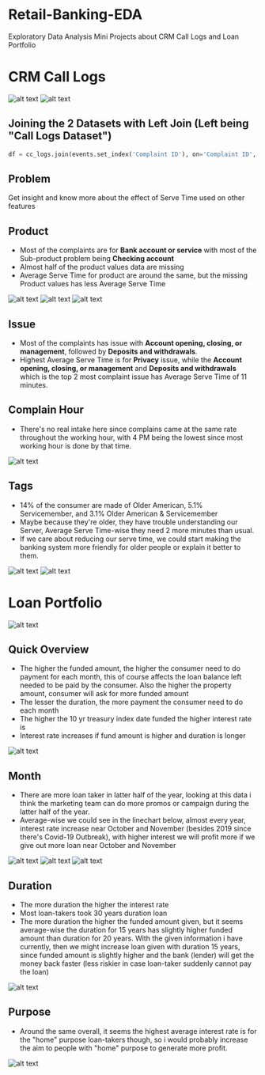 # Retail-Banking-EDA
Exploratory Data Analysis Mini Projects about CRM Call Logs and Loan Portfolio

# CRM Call Logs
![alt text](https://github.com/theis19/Retail-Banking-EDA/blob/master/images/logs_info.png "Columns Info")
![alt text](https://github.com/theis19/Retail-Banking-EDA/blob/master/images/events_info.png "Columns Info")

## Joining the 2 Datasets with Left Join (Left being "Call Logs Dataset")
```python
df = cc_logs.join(events.set_index('Complaint ID'), on='Complaint ID', how='left', lsuffix='_cclogs', rsuffix='_events')
```
## Problem
Get insight and know more about the effect of Serve Time used on other features

## Product
- Most of the complaints are for **Bank account or service** with most of the Sub-product problem being **Checking account**
- Almost half of the product values data are missing
- Average Serve Time for product are around the same, but the missing Product values has less Average Serve Time

![alt text](https://github.com/theis19/Retail-Banking-EDA/blob/master/images/product_count.png "Product Count")
![alt text](https://github.com/theis19/Retail-Banking-EDA/blob/master/images/sub_product_pie.png "Sub-Product Proportion")
![alt text](https://github.com/theis19/Retail-Banking-EDA/blob/master/images/product_avg_minute.png "Product Average Serve Time (Minutes)")

## Issue
- Most of the complaints has issue with **Account opening, closing, or management**, followed by **Deposits and withdrawals**.
- Highest Average Serve Time is for **Privacy** issue, while the **Account opening, closing, or management** and **Deposits and withdrawals** which is the top 2 most complaint issue has Average Serve Time of 11 minutes.

## Complain Hour
- There's no real intake here since complains came at the same rate throughout the working hour, with 4 PM being the lowest since most working hour is done by that time.

![alt text](https://github.com/theis19/Retail-Banking-EDA/blob/master/images/comp_hour.png "Complain Hour")

## Tags
- 14% of the consumer are made of Older American, 5.1% Servicemember, and 3.1% Older American & Servicemember
- Maybe because they're older, they have trouble understanding our Server, Average Serve Time-wise they need 2 more minutes than usual.
- If we care about reducing our serve time, we could start making the banking system more friendly for older people or explain it better to them.

![alt text](https://github.com/theis19/Retail-Banking-EDA/blob/master/images/tags.png "Tags")
![alt text](https://github.com/theis19/Retail-Banking-EDA/blob/master/images/tags_avg_minute.png "Tags Average Serve Time (Minutes)")

# Loan Portfolio
![alt text](https://github.com/theis19/Retail-Banking-EDA/blob/master/images/loan_info.png "Columns Info")

## Quick Overview
- The higher the funded amount, the higher the consumer need to do payment for each month, this of course affects the loan balance left needed to be paid by the consumer. Also the higher the property amount, consumer will ask for more funded amount
- The lesser the duration, the more payment the consumer need to do each month
- The higher the 10 yr treasury index date funded the higher interest rate is
- Interest rate increases if fund amount is higher and duration is longer

![alt text](https://github.com/theis19/Retail-Banking-EDA/blob/master/images/loan_corr.png "Correlation Heatmap")

## Month
- There are more loan taker in latter half of the year, looking at this data i think the marketing team can do more promos or campaign during the latter half of the year.
- Average-wise we could see in the linechart below, almost every year, interest rate increase near October and November (besides 2019 since there's Covid-19 Outbreak), with higher interest we will profit more if we give out more loan near October and November

![alt text](https://github.com/theis19/Retail-Banking-EDA/blob/master/images/loan_month_count.png "Funded Month Count ")
![alt text](https://github.com/theis19/Retail-Banking-EDA/blob/master/images/loan_month_interest.png "Funded Month vs Interest Rate")
![alt text](https://github.com/theis19/Retail-Banking-EDA/blob/master/images/loan_month_amount.png "Funded Month vs Funded Amount")

## Duration
- The more duration the higher the interest rate
- Most loan-takers took 30 years duration loan
- The more duration the higher the funded amount given, but it seems average-wise the duration for 15 years has slightly higher funded amount than duration for 20 years. With the given information i have currently, then we might increase loan given with duration 15 years, since funded amount is slightly higher and the bank (lender) will get the money back faster (less riskier in case loan-taker suddenly cannot pay the loan)

![alt text](https://github.com/theis19/Retail-Banking-EDA/blob/master/images/duration_amount.png "Duration Years vs Funded Amount")

## Purpose
- Around the same overall, it seems the highest average interest rate is for the "home" purpose loan-takers though, so i would probably increase the aim to people with "home" purpose to generate more profit.

![alt text](https://github.com/theis19/Retail-Banking-EDA/blob/master/images/purpose.png "Purpose vs Interest Rate")

